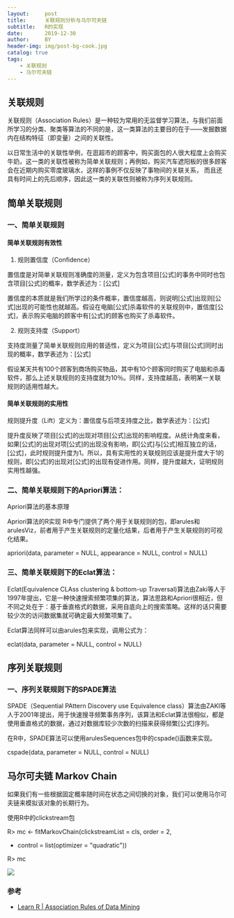 ```yaml
---
layout:     post
title:      关联规则分析与马尔可夫链
subtitle:   R的实现
date:       2019-12-30
author:     BY
header-img: img/post-bg-cook.jpg
catalog: true
tags:
    - 关联规则
    - 马尔可夫链
---
```


## 关联规则
关联规则（Association Rules）是一种较为常用的无监督学习算法，与我们前面所学习的分类、聚类等算法的不同的是，这一类算法的主要目的在于——发掘数据内在结构特征（即变量）之间的关联性。

以日常生活中的关联性举例，在逛超市的顾客中，购买面包的人很大程度上会购买牛奶，这一类的关联性被称为简单关联规则；再例如，购买汽车遮阳板的很多顾客会在近期内购买零度玻璃水，这样的事例不仅反映了事物间的关联关系， 而且还具有时间上的先后顺序，因此这一类的关联性则被称为序列关联规则。

## 简单关联规则
### 一、简单关联规则
#### 简单关联规则有效性
1. 规则置信度（Confidence）

置信度是对简单关联规则准确度的测量，定义为包含项目[公式]的事务中同时也包含项目[公式]的概率，数学表述为：[公式]

置信度的本质就是我们所学过的条件概率，置信度越高，则说明[公式]出现则[公式]出现的可能性也就越高。假设在电脑[公式]杀毒软件的关联规则中，置信度[公式]，表示购买电脑的顾客中有[公式]的顾客也购买了杀毒软件。


2. 规则支持度（Support）

支持度测量了简单关联规则应用的普适性，定义为项目[公式]与项目[公式]同时出现的概率，数学表述为：[公式]

假设某天共有100个顾客到商场购买物品，其中有10个顾客同时购买了电脑和杀毒软件，那么上述关联规则的支持度就为10％。同样，支持度越高，表明某一关联规则的适用性越大。

#### 简单关联规则的实用性
规则提升度（Lift）定义为：置信度与后项支持度之比，数学表述为：[公式]

提升度反映了项目[公式]的出现对项目[公式]出现的影响程度。从统计角度来看，如果[公式]的出现对项[公式]的出现没有影响，即[公式]与[公式]相互独立的话，[公式]，此时规则提升度为1。所以，具有实用性的关联规则应该是提升度大于1的规则，即[公式]的出现对[公式]的出现有促进作用。同样，提升度越大，证明规则实用性越强。


### 二、简单关联规则下的Apriori算法：
Apriori算法的基本原理

Apriori算法的R实现
R中专门提供了两个用于关联规则的包，即arules和arulesViz，前者用于产生关联规则的定量化结果，后者用于产生关联规则的可视化结果。

apriori(data, parameter = NULL, appearance = NULL, control = NULL)

### 三、简单关联规则下的Eclat算法：
Eclat(Equivalence CLAss clustering & bottom-up Traversal)算法由Zaki等人于1997年提出，它是一种快速搜索频繁项集的算法，算法思路和Apriori很相近，但不同之处在于：基于垂直格式的数据，采用自底向上的搜索策略。这样的话只需要较少次的访问数据集就可确定最大频繁项集了。



Eclat算法同样可以由arules包来实现，调用公式为：

eclat(data, parameter = NULL, control = NULL)

## 序列关联规则

### 一、序列关联规则下的SPADE算法
SPADE（Sequential PAttern Discovery use Equivalence class）算法由ZAKI等人于2001年提出，用于快速搜寻频繁事务序列，该算法和Eclat算法很相似，都是使用垂直格式的数据，通过对数据库较少次数的扫描来获得频繁[公式]序列。

在R中，SPADE算法可以使用arulesSequences包中的cspade()函数来实现。

cspade(data, parameter = NULL, control = NULL)


## 马尔可夫链 Markov Chain
如果我们有一些根据固定概率随时间在状态之间切换的对象，我们可以使用马尔可夫链来模拟该对象的长期行为。

使用R中的clickstream包

R> mc <- fitMarkovChain(clickstreamList = cls, order = 2,

+ control = list(optimizer = "quadratic"))

R> mc






![](https://images.ifanr.cn/wp-content/uploads/2018/06/WWDC-26.jpg)


### 参考

- [Learn R | Association Rules of Data Mining](https://zhuanlan.zhihu.com/p/25432634)

 

